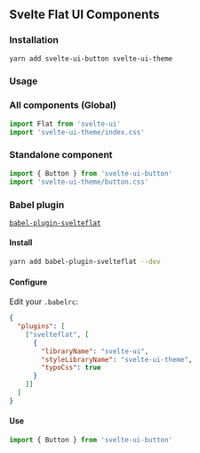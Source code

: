 ## Svelte Flat UI Components

### Installation
```bash
yarn add svelte-ui-button svelte-ui-theme
```

### Usage
### All components (Global)
```javascript
import Flat from 'svelte-ui' 
import 'svelte-ui-theme/index.css'
```

### Standalone component
```javascript
import { Button } from 'svelte-ui-button' 
import 'svelte-ui-theme/button.css'
```

### Babel plugin
[`babel-plugin-svelteflat`](https://github.com/jikkai/babel-plugin-svelteflat)

#### Install
```bash
yarn add babel-plugin-svelteflat --dev
```

#### Configure
Edit your `.babelrc`:
```json
{
  "plugins": [
    ["svelteflat", [
      { 
        "libraryName": "svelte-ui",
        "styleLibraryName": "svelte-ui-theme", 
        "typoCss": true
      }
    ]]
  ]
}
```

#### Use
```javascript
import { Button } from 'svelte-ui-button' 
```